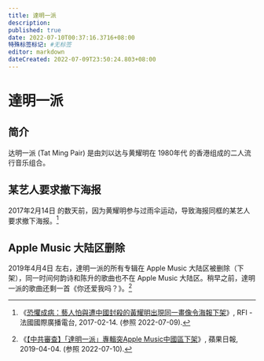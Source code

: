 ```yaml
---
title: 達明一派
description:
published: true
date: 2022-07-10T00:37:16.3716+08:00
特殊标签标记: #无标签
editor: markdown
dateCreated: 2022-07-09T23:50:24.803+08:00
---
```


# 達明一派

## 简介

达明一派 (Tat Ming Pair) 是由刘以达与黄耀明在 1980年代 的香港组成的二人流行音乐组合。

## 某艺人要求撤下海报

2017年2月14日 的数天前，因为黄耀明参与过雨伞运动，导致海报同框的某艺人要求撤下海报。[^20170214]

[^20170214]: 《[恐懼成病：藝人怕與遭中國封殺的黃耀明出現同一畫像令海報下架](https://web.archive.org/web/20211103185846/https://www.rfi.fr/tw/中國/20170214-恐懼成病：藝人怕與遭中國封殺的黃耀明出現同一畫像令海報下架)》, RFI - 法國國際廣播電台, 2017-02-14. (参照 2022-07-09).

## Apple Music 大陆区删除

2019年4月4日 左右，達明一派的所有专辑在 Apple Music 大陆区被删除（下架），同一时间何韵诗和陈升的歌曲也不在 Apple Music 大陆区。稍早之前，達明一派的歌曲还剩一首《你还爱我吗？》。[^TXRY]

[^TXRY]: 《[【中共審查】「達明一派」專輯突Apple Music中國區下架](https://web.archive.org/web/20220709162151/https://www.appledaily.com.tw/international/20190404/TXRYRNOSWHM43B4237LMQUEE4U/)》, 蘋果日報, 2019-04-04. (参照 2022-07-10).
